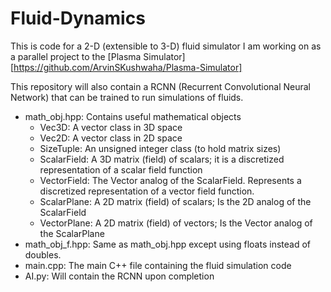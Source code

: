 # Fluid-Dynamics
This is code for a 2-D (extensible to 3-D) fluid simulator I am working on as a parallel project to the [Plasma Simulator][https://github.com/ArvinSKushwaha/Plasma-Simulator]

This repository will also contain a RCNN (Recurrent Convolutional Neural Network) that can be trained to run simulations of fluids.

* math_obj.hpp: Contains useful mathematical objects
    * Vec3D: A vector class in 3D space
    * Vec2D: A vector class in 2D space
    * SizeTuple: An unsigned integer class (to hold matrix sizes)
    * ScalarField: A 3D matrix (field) of scalars; it is a discretized representation of a scalar field function
    * VectorField: The Vector analog of the ScalarField. Represents a discretized representation of a vector field function.
    * ScalarPlane: A 2D matrix (field) of scalars; Is the 2D analog of the ScalarField
    * VectorPlane: A 2D matrix (field) of vectors; Is the Vector analog of the ScalarPlane
* math_obj_f.hpp: Same as math_obj.hpp except using floats instead of doubles.
* main.cpp: The main C++ file containing the fluid simulation code
* AI.py: Will contain the RCNN upon completion